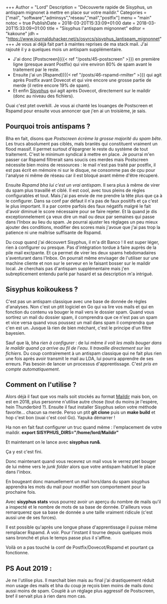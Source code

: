 +++
Author = "Lord"
Description = "Découverte rapide de Sisyphus, un antispam mignonet à mettre en place sur votre maildir."
Categories = ["mail", "software","adminsys","réseau","mail","postfix"]
menu = "main"
notoc = true
PublishDate = 2018-03-20T15:33:09+01:00
date = 2018-03-20T15:33:09+01:00
title = "Sisyphus l'antispam mignonnet"
editor = "kakoune"
jdh = "https://www.journalduhacker.net/s/osyrcs/sisyphus_lantispam_mignonnet"
+++
Je vous ai déjà fait part à maintes reprises de ma stack mail.
J'ai rajouté il y a quelques mois un antispam supplémentaire.

  - J'ai donc [Postscreen]({{< ref "/posts/45-postscreen" >}}) en première ligne (presque avant Postfix) qui vire environ 80% de spam avant le traitement par le reste.
  - Ensuite j'ai un [Rspamd]({{< ref "/posts/46-rspamd-rmilter" >}}) qui agit après Postfix avant Dovecot et qui vire encore une grosse partie de merde (il retire encore 19% de spam).
  - Et enfin [Sisyphus](https://github.com/carlostrub/sisyphus) qui agit après Dovecot, directement sur le maildir (donc au niveau des fichiers).

Ouai c'est ptet overkill.
Je vous ai chanté les louanges de Postscreen et Rspamd pour ensuite vous annoncer que j'en ai un troisième, je sais.

## Pourquoi trois antispams ?

Bha en fait, disons que *Postscreen écrème la grosse majorité du spam bête*.
Les trucs absolument pas ciblés, mals branlés qui constituent vraiment un flood massif.
Il permet surtout d'épargner le reste du système de tout traitement.
C'est le minimum syndical à mettre en place.
Je pourrai m'en passer car Rspamd filtrerait sans soucis ces merdes mais Postscreen nécessite bien moins de ressources : le mail n'est pas traité par postfix, il est pas écrit en mémoire ni sur le disque, ne consomme pas de cpu pour l'analyse ni même de réseau car il est bloqué avant même d'être récuperé.

Ensuite *Rspamd bha lui c'est un vrai antispam*.
Il sera plus à même de virer du spam plus travaillé et ciblé.
Il est cool, avec tous pleins de règles configurables et tout.
Mais j'ai pas envie de me prendre la tête plus que ça à le configurer.
Dans sa conf par défaut il n'a pas de faux positifs et ça c'est le plus important.
Il a par contre parfois des faux négatifs malgré le fait d'avoir diminué le score nécessaire pour se faire rejeter.
Et là quand je dis exceptionnelement ça veux dire un mail ou deux par semaines qui passe dans l'Inbox au lieu du spam.
Je pourrai ajuster les règlages un peu mieux ajouter des conditions, modifier des scores mais j'avoue que j'ai pas trop la patience ni une maîtrise suffisante de Rspamd.

Du coup quand j'ai découvert Sisyphus, il m'a dit Banco !
Il est super léger, rien à configurer ou presque.
Pas d'intégration tordue à faire auprès de la pile mail exctpante.
Et ça permet de virer les deux spams hebdomadaires s'aventurant dans l'Inbox.
On pourrait même envisager de l'utiliser sur une machine cliente et non sur le serveur en le faisant bosser sur le maildir local.
Je cherchais pas d'antispam supplémentaire mais j'en subrepticement entendu parlé par hasard et sa description m'a intrigué.

## Sisyphus koikoukess ?

C'est pas un antispam classique avec une base de donnée de règles d'analyses.
Non c'est un ptit logiciel en Go qui va lire vos mails et qui en fonction du contenu va bouger le mail vers le dossier spam.
Quand vous sortirez un mail du dossier spam, il comprendra que ce n'est pas un spam et vice versa quand vous poussez un mail dans spam il comprendra que c'en est un.
Jusque là rien de bien méchant, c'est le principe d'un filtre bayesien.

Sauf que là, bha *rien à configurer* : de lui même *il voit les mails bouger dans le maildir quand ça arrive au fil de l'eau*.
Il *travaille directement sur les fichiers*.
Du coup contrairement à un antispam classique qui ne fait plus rien une fois après avoir transmit le mail au LDA, lui pourra apprendre de ses erreurs.
Pas besoin de lancer un processus d'apprentissage.
C'est *pris en compte automatiquement*.

## Comment on l'utilise ?

Alors déjà il faut que vos mails soit stockés au format [Maildir](https://en.wikipedia.org/wiki/Maildir) mais bon, on est en 2018, plus personne n'utilise autre chose (tout du moins je l'espère, hein Thunderbird ?).
Ensuite il faut installer Sisyphus selon votre méthode favorite… chacun sa merde.
Perso un ptit **git clone** puis un **make build** et hop c'est bon (ouai c'est cool Go).
Yapuka démarrer !

Ha non en fait faut configurer un truc quand même : l'emplacement de votre maildir.
**export SISYPHUS_DIRS="/home/lord/Maildir"**

Et maintenant on le lance avec **sisyphus run&**.

Ça y est c'est fini.

Donc maintenant quand vous recevrez un mail vous le verrez ptet bouger de lui même vers le *junk folder* alors que votre antispam habituel le place dans l'inbox.

En bougeant donc manuellement un mail hors/dans du spam sisyphus apprendra les mots du mail pour modifier son comportement pour la prochaine fois.

Avec **sisyphus stats** vous pourrez avoir un aperçu du nombre de mails qu'il a inspecté et le nombre de mots de sa base de donnée.
D'ailleurs vous remarquerez que sa base de donnée a une taille vraiment ridicule (c'est aussi une de ses forces).

Il est possible qu'après une longue phase d'apprentissage il puisse même remplacer Rspamd.
À voir.
Pour l'instant il tourne depuis quelques mois sans bronché et plus le temps passe plus il s'affine.

Voilà on a pas touché la conf de Postfix/Dovecot/Rspamd et pourtant ça fonctionne.

## PS Aout 2019 :
Je ne l'utilise plus.
Il marchait bien mais au final j'ai drastiquement réduit mon usage des mails et bha du coup je reçois bien moins de mails donc aussi moins de spam.
Couplé à un réglage plus aggressif de Postscreen, bref il servait plus à rien dans mon cas.
